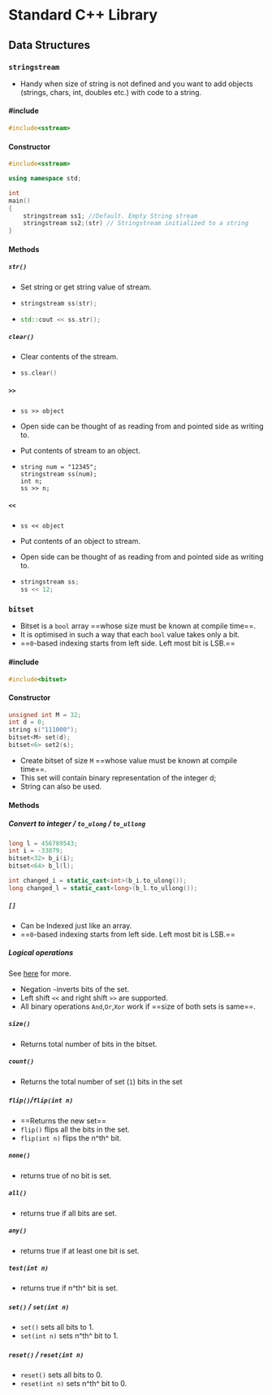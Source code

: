# Standard C++ Library

## Data Structures

### `stringstream`

* Handy when size of string is not defined and you want to add objects (strings, chars, int, doubles etc.) with code to a string.

#### #include

```c++
#include<sstream>
```

#### Constructor

```c++
#include<sstream>

using namespace std;

int
main()
{
	stringstream ss1; //Default. Empty String stream
	stringstream ss2;(str) // Stringstream initialized to a string
}
```

#### Methods

##### `str()`

* Set string or get string value of stream.

* ```c++
  stringstream ss(str);
  ```

* ```c++
  std::cout << ss.str();
  ```

##### `clear()`

* Clear contents of the stream.

* ```c++
  ss.clear()
  ```

##### `>>`

* `ss >> object​`

* Open side can be thought of as reading from and pointed side as writing to.

* Put contents of stream to an object.

* ```
  string num = "12345";
  stringstream ss(num);
  int n;
  ss >> n;
  ```

##### `<<`

* `ss << object​`

* Put contents of an object to stream.

* Open side can be thought of as reading from and pointed side as writing to.

* ```c++
  stringstream ss;
  ss << 12;
  ```

### `bitset`

* Bitset is a `bool` array ==whose size must be known at compile time==.
* It is optimised in such a way that each `bool` value takes only a bit.   
* ==`0`-based indexing starts from left side. Left most bit is LSB.== 

#### #include

```c++
#include<bitset>
```

#### Constructor

```c++
unsigned int M = 32;
int d = 0;
string s("111000");
bitset<M> set(d);
bitset<6> set2(s);
```

* Create bitset of size `M` ==whose value must be known at compile time==.
* This set will contain binary representation of the integer d; 
* String can also be used.

#### Methods

##### Convert to integer / `to_ulong` / `to_ullong`

```c++
long l = 456789543;
int i = -33879;
bitset<32> b_i(i);
bitset<64> b_l(l);

int changed_i = static_cast<int>(b_i.to_ulong());
long changed_l = static_cast<long>(b_l.to_ullong());
```

##### `[]`

* Can be Indexed just like an array.
* ==`0`-based indexing starts from left side. Left most bit is LSB.== 

##### Logical operations

See [here](bitwise/doc.md) for more.

* Negation `~`inverts bits of the set.
* Left shift `<<` and right shift `>>` are supported.
* All binary operations `And`,`Or`,`Xor` work if ==size of both sets is same==.

##### `size()`

* Returns total number of bits in the bitset.

##### `count()`

* Returns the total number of set (`1`) bits in the set

##### `flip()`/`flip(int n)`

* ==Returns the new set==
* `flip()` flips all the bits in the set.
* `flip(int n)` flips the n^th^ bit.

##### `none()`

* returns true of no bit is set.

##### `all()`

* returns true if all bits are set.

##### `any()`

* returns true if at least one bit is set.

##### `test(int n)`

* returns true if n^th^ bit is set.

##### `set()` / `set(int n)`

* `set()` sets all bits to 1.
* `set(int n)` sets n^th^ bit to 1​.

##### `reset()` / `reset(int n)`

* `reset()` sets all bits to 0​.
* `reset(int n)` sets n^th^ bit to 0​.